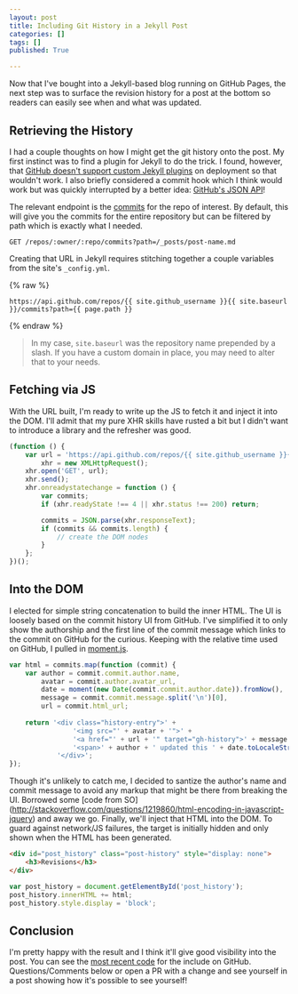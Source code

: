 ```yaml
---
layout: post
title: Including Git History in a Jekyll Post
categories: []
tags: []
published: True

---
```


Now that I've bought into a Jekyll-based blog running on GitHub Pages, the next step was to surface
the revision history for a post at the bottom so readers can easily see when and what was updated.

<!--more-->

## Retrieving the History

I had a couple thoughts on how I might get the git history onto the post. My first instinct was to
find a plugin for Jekyll to do the trick. I found, however, that [GitHub doesn't support custom
Jekyll plugins](http://jekyllrb.com/docs/plugins/) on deployment so that wouldn't work. I also
briefly considered a commit hook which I think would work but was quickly interrupted by a better
idea: [GitHub's JSON API](https://developer.github.com/v3/)!

The relevant endpoint is the [commits](https://developer.github.com/v3/repos/commits/) for the repo
of interest. By default, this will give you the commits for the entire repository but can be
filtered by path which is exactly what I needed.

```
GET /repos/:owner/:repo/commits?path=/_posts/post-name.md
```

Creating that URL in Jekyll requires stitching together a couple variables from the site's
`_config.yml`.

{% raw %}
```liquid
https://api.github.com/repos/{{ site.github_username }}{{ site.baseurl }}/commits?path={{ page.path }}
```
{% endraw %}

> In my case, `site.baseurl` was the repository name prepended by a slash. If you have a custom
> domain in place, you may need to alter that to your needs.

## Fetching via JS

With the URL built, I'm ready to write up the JS to fetch it and inject it into the DOM. I'll admit
that my pure XHR skills have rusted a bit but I didn't want to introduce a library and the refresher
was good.

```javascript
(function () {
	var url = 'https://api.github.com/repos/{{ site.github_username }}{{ site.baseurl }}/commits?path={{ page.path }}',
		xhr = new XMLHttpRequest();
	xhr.open('GET', url);
	xhr.send();
	xhr.onreadystatechange = function () {
		var commits;
		if (xhr.readyState !== 4 || xhr.status !== 200) return;

		commits = JSON.parse(xhr.responseText);
		if (commits && commits.length) {
			// create the DOM nodes
		}
	};
})();
```

## Into the DOM

I elected for simple string concatenation to build the inner HTML. The UI is loosely based on the
commit history UI from GitHub. I've simplified it to only show the authorship and the first line of
the commit message which links to the commit on GitHub for the curious. Keeping with the relative
time used on GitHub, I pulled in [moment.js](http://momentjs.com).

```javascript
var html = commits.map(function (commit) {
	var author = commit.commit.author.name,
		avatar = commit.author.avatar_url,
		date = moment(new Date(commit.commit.author.date)).fromNow(),
		message = commit.commit.message.split('\n')[0],
		url = commit.html_url;
	
	return '<div class="history-entry">' +
				'<img src="' + avatar + '">' +
				'<a href="' + url + '" target="gh-history">' + message + '</a>' +
				'<span>' + author + ' updated this ' + date.toLocaleString() + '</span>' + 
			'</div>';
});
```

Though it's unlikely to catch me, I decided to santize the author's name and commit message to avoid
any markup that might be there from breaking the UI. Borrowed some [code from SO]
(http://stackoverflow.com/questions/1219860/html-encoding-in-javascript-jquery) and away we go.
Finally, we'll inject that HTML into the DOM. To guard against network/JS failures, the target is
initially hidden and only shown when the HTML has been generated.

```html
<div id="post_history" class="post-history" style="display: none">
	<h3>Revisions</h3>
</div>
```
```javascript
var post_history = document.getElementById('post_history');
post_history.innerHTML += html;
post_history.style.display = 'block';
```

## Conclusion

I'm pretty happy with the result and I think it'll give good visibility into the post. You can see
the [most recent code](https://github.com/ryanjduffy/blog/blob/master/_includes/history.html) for
the include on GitHub. Questions/Comments below or open a PR with a change and see yourself in a
post showing how it's possible to see yourself!